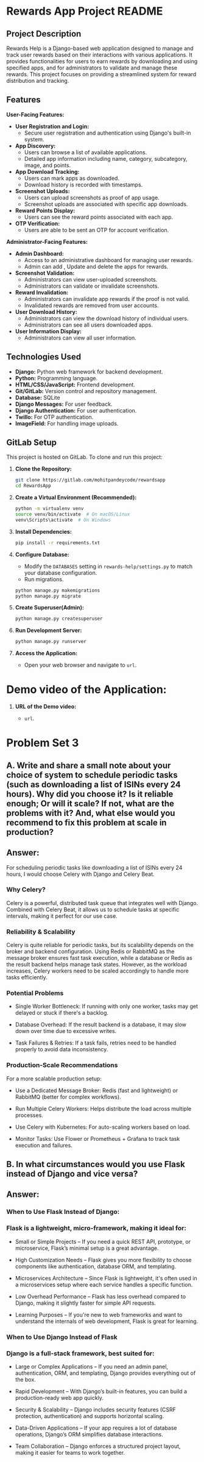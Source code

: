 # Rewards App Project README

## Project Description

Rewards Help is a Django-based web application designed to manage and track user rewards based on their interactions with various applications. It provides functionalities for users to earn rewards by downloading and using specified apps, and for administrators to validate and manage these rewards. This project focuses on providing a streamlined system for reward distribution and tracking.

## Features

**User-Facing Features:**

* **User Registration and Login:**
    * Secure user registration and authentication using Django's built-in system.
* **App Discovery:**
    * Users can browse a list of available applications.
    * Detailed app information including name, category, subcategory, image, and points.
* **App Download Tracking:**
    * Users can mark apps as downloaded.
    * Download history is recorded with timestamps.
* **Screenshot Uploads:**
    * Users can upload screenshots as proof of app usage.
    * Screenshot uploads are associated with specific app downloads.
* **Reward Points Display:**
    * Users can see the reward points associated with each app.
* **OTP Verification:**
    * Users are able to be sent an OTP for account verification.

**Administrator-Facing Features:**

* **Admin Dashboard:**
    * Access to an administrative dashboard for managing user rewards.
    * Admin can add , Update and delete the apps for rewards.
* **Screenshot Validation:**
    * Administrators can view user-uploaded screenshots.
    * Administrators can validate or invalidate screenshots.
* **Reward Invalidation:**
    * Administrators can invalidate app rewards if the proof is not valid.
    * Invalidated rewards are removed from user accounts.
* **User Download History:**
    * Administrators can view the download history of individual users.
    * Administrators can see all users downloaded apps.
* **User Information Display:**
    * Administrators can view all user information.

## Technologies Used

* **Django:** Python web framework for backend development.
* **Python:** Programming language.
* **HTML/CSS/JavaScript:** Frontend development.
* **Git/GitLab:** Version control and repository management.
* **Database:**  SQLite
* **Django Messages:** For user feedback.
* **Django Authentication:** For user authentication.
* **Twillo:** For OTP authentication.
* **ImageField:** For handling image uploads.

## GitLab Setup

This project is hosted on GitLab. To clone and run this project:

1.  **Clone the Repository:**

    ```bash
    git clone https://gitlab.com/mohitpandeycode/rewardsapp
    cd RewardsApp
    ```

2.  **Create a Virtual Environment (Recommended):**

    ```bash
    python -m virtualenv venv
    source venv/bin/activate  # On macOS/Linux
    venv\Scripts\activate  # On Windows
    ```

3.  **Install Dependencies:**

    ```bash
    pip install -r requirements.txt
    ```

4.  **Configure Database:**

    * Modify the `DATABASES` setting in `rewards-help/settings.py` to match your database configuration.
    * Run migrations.

    ```bash
    python manage.py makemigrations
    python manage.py migrate
    ```

5.  **Create Superuser(Admin):**

    ```bash
    python manage.py createsuperuser
    ```

6.  **Run Development Server:**

    ```bash
    python manage.py runserver
    ```

7.  **Access the Application:**

    * Open your web browser and navigate to `url`.

# Demo video of the Application:
 1. **URL of the Demo video:**

    * `url`.


# Problem Set 3

## A. Write and share a small note about your choice of system to schedule periodic tasks (such as downloading a list of ISINs every 24 hours). Why did you choose it? Is it reliable enough; Or will it scale? If not, what are the problems with it? And, what else would you recommend to fix this problem at scale in production?

## Answer:
For scheduling periodic tasks like downloading a list of ISINs every 24 hours, I would choose Celery with Django and Celery Beat.
### Why Celery?
Celery is a powerful, distributed task queue that integrates well with Django. Combined with Celery Beat, it allows us to schedule tasks at specific intervals, making it perfect for our use case.

### Reliability & Scalability
Celery is quite reliable for periodic tasks, but its scalability depends on the broker and backend configuration. Using Redis or RabbitMQ as the message broker ensures fast task execution, while a database or Redis as the result backend helps manage task states. However, as the workload increases, Celery workers need to be scaled accordingly to handle more tasks efficiently.

### Potential Problems
* Single Worker Bottleneck: If running with only one worker, tasks may get delayed or stuck if there's a backlog.

* Database Overhead: If the result backend is a database, it may slow down over time due to excessive writes.

* Task Failures & Retries: If a task fails, retries need to be handled properly to avoid data inconsistency.

### Production-Scale Recommendations
For a more scalable production setup:

* Use a Dedicated Message Broker: Redis (fast and lightweight) or RabbitMQ (better for complex workflows).

* Run Multiple Celery Workers: Helps distribute the load across multiple processes.

* Use Celery with Kubernetes: For auto-scaling workers based on load.

* Monitor Tasks: Use Flower or Prometheus + Grafana to track task execution and failures.


## B. In what circumstances would you use Flask instead of Django and vice versa?
## Answer:
### When to Use Flask Instead of Django:
### Flask is a lightweight, micro-framework, making it ideal for:

* Small or Simple Projects – If you need a quick REST API, prototype, or microservice, Flask’s minimal setup is a great advantage.

* High Customization Needs – Flask gives you more flexibility to choose components like authentication, database ORM, and templating.

* Microservices Architecture – Since Flask is lightweight, it's often used in a microservices setup where each service handles a specific function.

* Low Overhead Performance – Flask has less overhead compared to Django, making it slightly faster for simple API requests.

* Learning Purposes – If you're new to web frameworks and want to understand the internals of web development, Flask is great for learning.

### When to Use Django Instead of Flask
### Django is a full-stack framework, best suited for:

* Large or Complex Applications – If you need an admin panel, authentication, ORM, and templating, Django provides everything out of the box.

* Rapid Development – With Django’s built-in features, you can build a production-ready web app quickly.

* Security & Scalability – Django includes security features (CSRF protection, authentication) and supports horizontal scaling.

* Data-Driven Applications – If your app requires a lot of database operations, Django’s ORM simplifies database interactions.

* Team Collaboration – Django enforces a structured project layout, making it easier for teams to work together.


